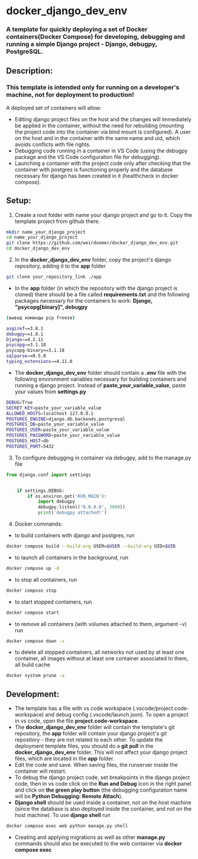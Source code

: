 # docker_django_dev_env
### A template for quickly deploying a set of Docker containers(Docker Compose) for developing, debugging and running a simple Django project - Django, debugpy, PostgreSQL.

## Description:
### This template is intended only for running on a developer's machine, not for deployment to production! 
A deployed set of containers will allow:
- Editing django project files on the host and the changes will immediately be applied in the container, without the need for rebuilding (mounting the project code into the container via bind mount is configured). A user on the host and in the container with the same name and uid, which avoids conflicts with file rights.
- Debugging code running in a container in VS Code (using the debugpy package and the VS Code configuration file for debugging).
- Launching a container with the project code only after checking that the container with postgres is functioning properly and the database necessary for django has been created in it (healthcheck in docker compose).

## Setup:
1. Create a root folder with name your django project and go to it. Copy the template project from github there.
```bash
mkdir name_your_django_project  
cd name_your_django_project  
git clone https://github.com/weirdoomer/docker_django_dev_env.git
cd docker_django_dev_env
```
2. In the **docker_django_dev_env** folder, copy the project's django repository, adding it to the **app** folder
```bash
git clone your_repository_link ./app
```
- In the **app** folder (in which the repository with the django project is cloned) there should be a file called **requirements.txt** and the following packages necessary for the containers to work: **Django, "psycopg[binary]", debugpy**
```bash
(вывод команды pip freeze)

asgiref==3.8.1
debugpy==1.8.1
Django==4.2.11
psycopg==3.1.18
psycopg-binary==3.1.18
sqlparse==0.5.0
typing_extensions==4.11.0
```
- The **docker_django_dev_env** folder should contain a **.env** file with the following environment variables necessary for building containers and running a django project. Instead of **paste_your_variable_value**, paste your values from **settings.py**
```bash
DEBUG=True
SECRET_KEY=paste_your_variable_value
ALLOWED_HOSTS=localhost 127.0.0.1
POSTGRES_ENGINE=django.db.backends.postgresql
POSTGRES_DB=paste_your_variable_value
POSTGRES_USER=paste_your_variable_value
POSTGRES_PASSWORD=paste_your_variable_value
POSTGRES_HOST=db
POSTGRES_PORT=5432
```
3. To configure debugging in container via debugpy, add to the manage.py file
```python
from django.conf import settings


    if settings.DEBUG:
        if os.environ.get('RUN_MAIN'):
            import debugpy
            debugpy.listen(('0.0.0.0', 3000))
            print('debugpy attached!')
```
4. Docker commands:
- to build containers with django and postgres, run
```bash
docker compose build --build-arg USER=$USER --build-arg UID=$UID
```
- to launch all containers in the background, run
```bash
docker compose up -d
```
- to stop all containers, run
```bash
docker compose stop
```
- to start stopped containers, run
```bash
docker compose start
```
- to remove all containers (with volumes attached to them, argument -v) run
```bash
docker compose down -v
```
- to delete all stopped containers, all networks not used by at least one container, all images without at least one container associated to them, all build cache
```bash
docker system prune -a
```

## Development:
- The template has a file with vs code workspace (.vscode/project.code-workspace) and debug config (.vscode/launch.json). To open a project in vs code, open the file **project.code-workspace**.
- The **docker_django_dev_env** folder will contain the template's git repository, the **app** folder will contain your django project's git repository - they are not related to each other. To update the deployment template files, you should do a **git pull** in the **docker_django_dev_env** folder. This will not affect your django project files, which are located in the **app** folder.
- Edit the code and save. When saving files, the runserver inside the container will restart.
- To debug the django project code, set breakpoints in the django project code, then in vs code click on the **Run and Debug** icon in the right panel and click on **the green play button** (the debugging configuration name will be **Python Debugging: Remote Attach**).
- **Django shell** should be used inside a container, not on the host machine (since the database is also deployed inside the container, and not on the host machine). To use **django shell** run
```bash
docker compose exec web python manage.py shell
```
- Creating and applying migrations as well as other **manage.py** commands should also be executed to the web container via **docker compose exec**
